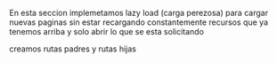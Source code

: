 En esta seccion implemetamos lazy load (carga perezosa) para cargar nuevas paginas sin estar recargando constantemente recursos que ya tenemos arriba y solo abrir lo que se esta solicitando

creamos rutas padres y rutas hijas
